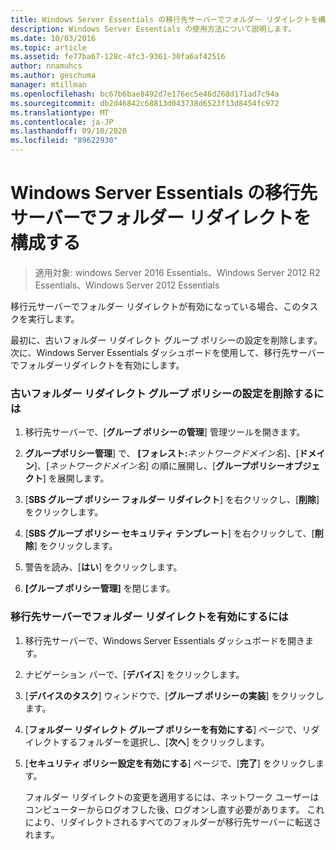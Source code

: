```yaml
---
title: Windows Server Essentials の移行先サーバーでフォルダー リダイレクトを構成する
description: Windows Server Essentials の使用方法について説明します。
ms.date: 10/03/2016
ms.topic: article
ms.assetid: fe77ba67-128c-4fc3-9361-30fa6af42516
author: nnamuhcs
ms.author: geschuma
manager: mtillman
ms.openlocfilehash: bc67b6bae8492d7e176ec5e46d268d171ad7c94a
ms.sourcegitcommit: db2d46842c68813d043738d6523f13d8454fc972
ms.translationtype: MT
ms.contentlocale: ja-JP
ms.lasthandoff: 09/10/2020
ms.locfileid: "89622930"
---
```

# <a name="configure-folder-redirection-on-the-windows-server-essentials-destination-server"></a>Windows Server Essentials の移行先サーバーでフォルダー リダイレクトを構成する

>適用対象: windows Server 2016 Essentials、Windows Server 2012 R2 Essentials、Windows Server 2012 Essentials

移行元サーバーでフォルダー リダイレクトが有効になっている場合、このタスクを実行します。

 最初に、古いフォルダー リダイレクト グループ ポリシーの設定を削除します。 次に、Windows Server Essentials ダッシュボードを使用して、移行先サーバーでフォルダーリダイレクトを有効にします。

### <a name="to-delete-the-old-folder-redirection-group-policy-setting"></a>古いフォルダー リダイレクト グループ ポリシーの設定を削除するには

1. 移行先サーバーで、[**グループ ポリシーの管理**] 管理ツールを開きます。

2. **グループポリシー管理**] で、 **[フォレスト:**<em>ネットワークドメイン名</em>]、[**ドメイン**]、[*ネットワークドメイン名*] の順に展開し、[**グループポリシーオブジェクト**] を展開します。

3. [**SBS グループ ポリシー フォルダー リダイレクト**] を右クリックし、[**削除**] をクリックします。

4. [**SBS グループ ポリシー セキュリティ テンプレート**] を右クリックして、[**削除**] をクリックします。

5. 警告を読み、[**はい**] をクリックします。

6. **[グループ ポリシー管理]** を閉じます。

### <a name="to-enable-folder-redirection-on-the-destination-server"></a>移行先サーバーでフォルダー リダイレクトを有効にするには

1. 移行先サーバーで、Windows Server Essentials ダッシュボードを開きます。

2. ナビゲーション バーで、[**デバイス**] をクリックします。

3. [**デバイスのタスク**] ウィンドウで、[**グループ ポリシーの実装**] をクリックします。

4. [**フォルダー リダイレクト グループ ポリシーを有効にする**] ページで、リダイレクトするフォルダーを選択し、[**次へ**] をクリックします。

5. [**セキュリティ ポリシー設定を有効にする**] ページで、[**完了**] をクリックします。

   フォルダー リダイレクトの変更を適用するには、ネットワーク ユーザーはコンピューターからログオフした後、ログオンし直す必要があります。 これにより、リダイレクトされるすべてのフォルダーが移行先サーバーに転送されます。

